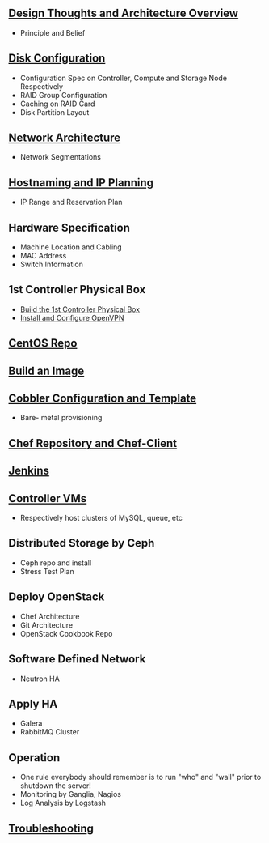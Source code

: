 ## [Design Thoughts and Architecture Overview](ArchitectureOverview.markdown)
  * Principle and Belief

## [Disk Configuration](DiskConfiguration.markdown)
  * Configuration Spec on Controller, Compute and Storage Node Respectively
  * RAID Group Configuration
  * Caching on RAID Card
  * Disk Partition Layout

## [Network Architecture](NetworkConfiguration.markdown)
  * Network Segmentations

## [Hostnaming and IP Planning](IPPlanning.markdown)
  * IP Range and Reservation Plan

## Hardware Specification
  * Machine Location and Cabling
  * MAC Address
  * Switch Information

## 1st Controller Physical Box
  * [Build the 1st Controller Physical Box](BuildFirstBox.markdown)
  * [Install and Configure OpenVPN](InstallAndConfigureOpenvpn.markdown)

## [CentOS Repo](CreateCentosRepo.markdown)

## [Build an Image](BuildAnImage.markdown)

## [Cobbler Configuration and Template](BuildCobblerVM.markdown)
  * Bare- metal provisioning

## [Chef Repository and Chef-Client](ChefRepo.markdown)

## [Jenkins](BuildJenkins.markdown)

## [Controller VMs](BuildControllerVM.markdown)
  * Respectively host clusters of MySQL, queue, etc

## Distributed Storage by Ceph
  * Ceph repo and install
  * Stress Test Plan

## Deploy OpenStack
  * Chef Architecture
  * Git Architecture
  * OpenStack Cookbook Repo

## Software Defined Network
  * Neutron HA

## Apply HA
  * Galera
  * RabbitMQ Cluster

## Operation
  * One rule everybody should remember is to run "who" and "wall" prior to shutdown the server!
  * Monitoring by Ganglia, Nagios
  * Log Analysis by Logstash

## [Troubleshooting](TroubleShooting.markdown)
